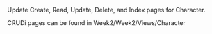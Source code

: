 Update Create, Read, Update, Delete, and Index pages for Character. 

CRUDi pages can be found in Week2/Week2/Views/Character
